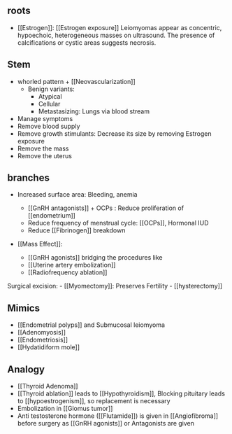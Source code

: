 ## roots
- [[Estrogen]]: [[Estrogen exposure]] 
Leiomyomas appear as concentric, hypoechoic, heterogeneous masses on ultrasound. The presence of calcifications or cystic areas suggests necrosis.

## Stem
- whorled pattern + [[Neovascularization]] 
	- Benign variants:
		- Atypical
		- Cellular
		- Metastasizing: Lungs via blood stream
- Manage symptoms
- Remove blood supply
- Remove growth stimulants: Decrease its size by removing Estrogen exposure 
- Remove the mass
- Remove the uterus 

## branches
- Increased surface area: Bleeding, anemia
	- [[GnRH antagonists]] + OCPs : Reduce proliferation of [[endometrium]]  
	- Reduce frequency of menstrual cycle: [[OCPs]], Hormonal IUD
	- Reduce [[Fibrinogen]] breakdown

- [[Mass Effect]]: 
	- [[GnRH agonists]] bridging the procedures like
	- [[Uterine artery embolization]] 
	- [[Radiofrequency ablation]] 

Surgical excision:
	- [[Myomectomy]]: Preserves Fertility
	- [[hysterectomy]] 

## Mimics
- [[Endometrial polyps]] and Submucosal leiomyoma
- [[Adenomyosis]]
- [[Endometriosis]] 
- [[Hydatidiform mole]] 

## Analogy
- [[Thyroid Adenoma]]  
- [[Thyroid ablation]] leads to [[Hypothyroidism]], Blocking pituitary leads to [[hypoestrogenism]], so replacement is necessary 
- Embolization in [[Glomus tumor]] 
- Anti testosterone hormone ([[Flutamide]]) is given in [[Angiofibroma]] before surgery as [[GnRH agonists]] or Antagonists are given 